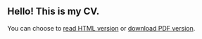 Hello!
This is my CV.
----------

You can choose to [read HTML version](http://kaciaryna.github.io/cv/) or [download PDF version](http://kaciaryna.github.io/cv/pdf/cv_kate_dubouskaya.pdf).


